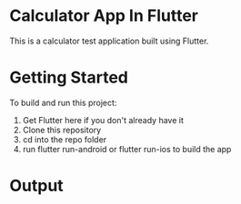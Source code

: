 # Calculator App In Flutter

This is a calculator test application built using Flutter.

# Getting Started

To build and run this project:

1. Get Flutter here if you don't already have it
2. Clone this repository
3. cd into the repo folder
4. run flutter run-android or flutter run-ios to build the app

# Output


